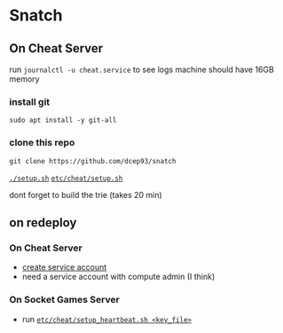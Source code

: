 # Snatch

## On Cheat Server
run `journalctl -u cheat.service` to see logs
machine should have 16GB memory

### install git
`sudo apt install -y git-all`
### clone this repo
`git clone https://github.com/dcep93/snatch`

[`./setup.sh`](setup.sh)
[`etc/cheat/setup.sh`](etc/cheat/setup.sh)

dont forget to build the trie (takes 20 min)

## on redeploy
### On Cheat Server
  - [create service account](https://console.cloud.google.com/iam-admin/serviceaccounts?folder&organizationId)
  - need a service account with compute admin (I think)
### On Socket Games Server
  - run [`etc/cheat/setup_heartbeat.sh <key_file>`](etc/cheat/setup_heartbeat.sh)

